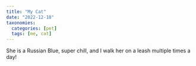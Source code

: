 ```yaml
---
title: "My Cat"
date: "2022-12-18"
taxonomies:
  categories: [pet]
  tags: [me, cat]
---
```


She is a Russian Blue, super chill, and I walk her on a leash multiple times a day!
